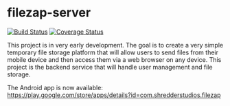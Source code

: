 # filezap-server
[![Build Status](https://travis-ci.org/whitebarry/filezap-server.svg?branch=master)](https://travis-ci.org/whitebarry/filezap-server)
[![Coverage Status](https://coveralls.io/repos/github/whitebarry/filezap-server/badge.svg)](https://coveralls.io/github/whitebarry/filezap-server)

This project is in very early development. The goal is to create a very simple temporary file storage platform that will allow users to send files from their mobile device and then access them via a web browser on any device. This project is the backend service that will handle user management and file storage. 

The Android app is now available: https://play.google.com/store/apps/details?id=com.shredderstudios.filezap
